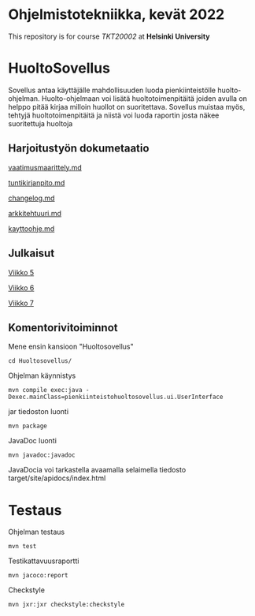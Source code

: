 # Ohjelmistotekniikka, kevät 2022

This repository is for course *TKT20002* at **Helsinki University**

# HuoltoSovellus

Sovellus antaa käyttäjälle mahdollisuuden luoda pienkiinteistölle huolto-ohjelman. Huolto-ohjelmaan voi lisätä huoltotoimenpitäitä joiden avulla on helppo pitää kirjaa milloin huollot on suoritettava. Sovellus muistaa myös, tehtyjä huoltotoimenpitäitä ja niistä voi luoda raportin josta näkee suoritettuja huoltoja

## Harjoitustyön dokumetaatio
[vaatimusmaarittely.md](https://github.com/Zatyri/ot-harjoitustyo/blob/master/dokumentaatio/vaatimusmaarittely.md)

[tuntikirjanpito.md](https://github.com/Zatyri/ot-harjoitustyo/blob/master/dokumentaatio/tuntikirjanpito.md)

[changelog.md](https://github.com/Zatyri/ot-harjoitustyo/blob/master/dokumentaatio/changelog.md)

[arkkitehtuuri.md](https://github.com/Zatyri/ot-harjoitustyo/blob/master/dokumentaatio/arkkitehtuuri.md)

[kayttoohje.md](https://github.com/Zatyri/ot-harjoitustyo/blob/master/dokumentaatio/kayttoohje.md)

## Julkaisut

[Viikko 5](https://github.com/Zatyri/ot-harjoitustyo/releases/tag/viikko5)

[Viikko 6](https://github.com/Zatyri/ot-harjoitustyo/releases/tag/viikko6)

[Viikko 7](https://github.com/Zatyri/ot-harjoitustyo/releases/tag/viikko7)

## Komentorivitoiminnot

Mene ensin kansioon "Huoltosovellus"
```
cd Huoltosovellus/
```

Ohjelman käynnistys
```
mvn compile exec:java -Dexec.mainClass=pienkiinteistohuoltosovellus.ui.UserInterface
```

jar tiedoston luonti
```
mvn package
```

JavaDoc luonti
```
mvn javadoc:javadoc
```
JavaDocia voi tarkastella avaamalla selaimella tiedosto target/site/apidocs/index.html

# Testaus

Ohjelman testaus
```
mvn test
```

Testikattavuusraportti
```
mvn jacoco:report
```

Checkstyle
```
mvn jxr:jxr checkstyle:checkstyle
```

